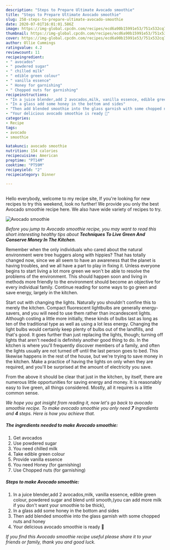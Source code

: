 ```yaml
---
description: "Steps to Prepare Ultimate Avocado smoothie"
title: "Steps to Prepare Ultimate Avocado smoothie"
slug: 258-steps-to-prepare-ultimate-avocado-smoothie
date: 2020-07-01T16:01:01.586Z
image: https://img-global.cpcdn.com/recipes/ecd6a90b15991e53/751x532cq70/avocado-smoothie-recipe-main-photo.jpg
thumbnail: https://img-global.cpcdn.com/recipes/ecd6a90b15991e53/751x532cq70/avocado-smoothie-recipe-main-photo.jpg
cover: https://img-global.cpcdn.com/recipes/ecd6a90b15991e53/751x532cq70/avocado-smoothie-recipe-main-photo.jpg
author: Ollie Cummings
ratingvalue: 4.2
reviewcount: 11
recipeingredient:
- " avocados"
- " powdered sugar"
- " chilled milk"
- " edible green colour"
- " vanilla essence"
- " Honey for garnishing"
- " Chopped nuts for garnishing"
recipeinstructions:
- "In a juice blender,add 2 avocados,milk, vanilla essence, edible green colour, powdered sugar and blend until smooth,(you can add more milk if you don&#39;t want your smoothie to be thick),"
- "In a glass add some honey in the bottom and sides"
- "Then add blended smoothie into the glass garnish with some chopped nuts and honey"
- "Your delicious avocado smoothie is ready 🌺"
categories:
- Recipe
tags:
- avocado
- smoothie

katakunci: avocado smoothie 
nutrition: 154 calories
recipecuisine: American
preptime: "PT14M"
cooktime: "PT59M"
recipeyield: "2"
recipecategory: Dinner

---
```

<br>
Hello everybody, welcome to my recipe site, If you're looking for new recipes to try this weekend, look no further! We provide you only the best Avocado smoothie recipe here. We also have wide variety of recipes to try.
<br>


![Avocado smoothie](https://img-global.cpcdn.com/recipes/ecd6a90b15991e53/751x532cq70/avocado-smoothie-recipe-main-photo.jpg)

<i>Before you jump to Avocado smoothie recipe, you may want to read this short interesting healthy tips about 
<strong>Techniques To Live Green And Conserve Money In The Kitchen</strong>.</i>
</br>

Remember when the only individuals who cared about the natural environment were tree huggers along with hippies? That has totally changed now, since we all seem to have an awareness that the planet is having troubles, and we all have a part to play in fixing it. Unless everyone begins to start living a lot more green we won't be able to resolve the problems of the environment. This should happen soon and living in methods more friendly to the environment should become an objective for every individual family. Continue reading for some ways to go green and save energy, largely in the kitchen.

Start out with changing the lights. Naturally you shouldn't confine this to merely the kitchen. Compact fluorescent lightbulbs are generally energy-savers, and you will need to use them rather than incandescent lights. Although costing a little more initially, these kinds of bulbs last as long as ten of the traditional type as well as using a lot less energy. Changing the light bulbs would certainly keep plenty of bulbs out of the landfills, and that's good. It goes further than just replacing the lights, though; turning off lights that aren't needed is definitely another good thing to do. In the kitchen is where you'll frequently discover members of a family, and often the lights usually are not turned off until the last person goes to bed. This likewise happens in the rest of the house, but we're trying to save money in the kitchen. Make a practice of having the lights on only when they are required, and you'll be surprised at the amount of electricity you save.

From the above it should be clear that just in the kitchen, by itself, there are numerous little opportunities for saving energy and money. It is reasonably easy to live green, all things considered. Mostly, all it requires is a little common sense.


<i>We hope you got insight from reading it, now let's go back to avocado smoothie recipe. To make avocado smoothie you only need <strong>7</strong> ingredients and <strong>4</strong> steps. Here is how you achieve that.
</i>

##### The ingredients needed to make Avocado smoothie:

1. Get  avocados
1. Use  powdered sugar
1. You need  chilled milk
1. Take  edible green colour
1. Provide  vanilla essence
1. You need  Honey (for garnishing)
1. Use  Chopped nuts (for garnishing)


##### Steps to make Avocado smoothie:

1. In a juice blender,add 2 avocados,milk, vanilla essence, edible green colour, powdered sugar and blend until smooth,(you can add more milk if you don&#39;t want your smoothie to be thick),
1. In a glass add some honey in the bottom and sides
1. Then add blended smoothie into the glass garnish with some chopped nuts and honey
1. Your delicious avocado smoothie is ready 🌺


<i>If you find this Avocado smoothie recipe useful please share it to your friends or family, thank you and good luck.</i>
